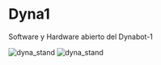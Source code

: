 # Dyna1
Software y Hardware abierto del Dynabot-1

![dyna_stand](https://github.com/[udesa-ai]/[dyna1-cuadruped]/imagenes/[main]/stand.jpg?raw=true)
![dyna_stand](https://github.com/[udesa-ai]/[dyna1-cuadruped]/imagenes/[main]/look.jpg?raw=true)
